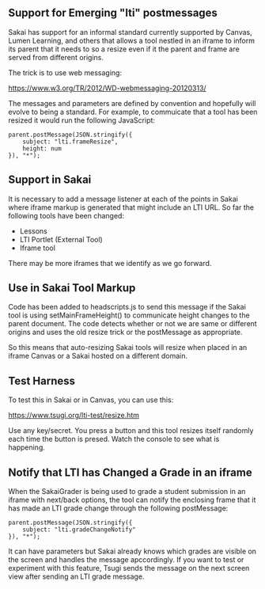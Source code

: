 
Support for Emerging "lti" postmessages
---------------------------------------

Sakai has support for an informal standard currently supported
by Canvas, Lumen Learning, and others that allows a tool nestled
in an iframe to inform its parent that it needs to so a resize
even if it the parent and frame are served from different origins.

The trick is to use web messaging:

https://www.w3.org/TR/2012/WD-webmessaging-20120313/

The messages and parameters are defined by convention and
hopefully will evolve to being a standard.  For example,
to commuicate that a tool has been resized it would 
run the following JavaScript:

    parent.postMessage(JSON.stringify({
        subject: "lti.frameResize",
        height: num
    }), "*");


Support in Sakai
----------------

It is necessary to add a message listener at each of the points in Sakai 
where iframe markup is generated that might include an LTI URL.  So far
the following tools have been changed:

* Lessons
* LTI Portlet (External Tool)
* Iframe tool

There may be more iframes that we identify as we go forward.

Use in Sakai Tool Markup
------------------------

Code has been added to headscripts.js to send this message if the 
Sakai tool is using setMainFrameHeight() to communicate height changes
to the parent document.  The code detects whether or not we are
same or different origins and uses the old resize trick or the 
postMessage as appropriate.

So this means that auto-resizing Sakai tools will resize when
placed in an iframe Canvas or a Sakai hosted on a different domain.

Test Harness
------------

To test this in Sakai or in Canvas, you can use this:

https://www.tsugi.org/lti-test/resize.htm

Use any key/secret. You press a button and this tool resizes itself
randomly each time the button is presed.  Watch the console
to see what is happening.



Notify that LTI has Changed a Grade in an iframe
------------------------------------------------

When the SakaiGrader is being used to grade a student submission in an iframe with next/back options,
the tool can notify the enclosing frame that it has made an LTI grade change through
the following postMessage:

    parent.postMessage(JSON.stringify({
        subject: "lti.gradeChangeNotify"
    }), "*");

It can have parameters but Sakai already knows which grades are visible on the screen and
handles the message apccordingly.  If you want to test or experiment with this feature,
Tsugi sends the message on the next screen view after sending an LTI grade message.




